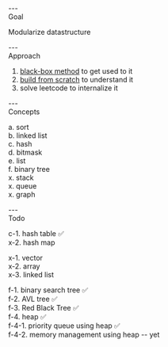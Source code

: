 ---\
Goal


Modularize datastructure




---\
Approach


1. [black-box method](https://www.youtube.com/watch?v=RDzsrmMl48I&ab_channel=ColinGalen) to get used to it
2. [build from scratch](https://www.youtube.com/watch?v=fQeqsn7JJWA&ab_channel=vexe) to understand it
3. solve leetcode to internalize it



---\
Concepts


a. sort\
b. linked list\
c. hash\
d. bitmask\
e. list\
f. binary tree\
x. stack\
x. queue\
x. graph



---\
Todo


c-1. hash table :white_check_mark:\
x-2. hash map

x-1. vector\
x-2. array\
x-3. linked list

f-1. binary search tree :white_check_mark:\
f-2. AVL tree :white_check_mark:\
f-3. Red Black Tree :white_check_mark:\
f-4. heap :white_check_mark:\
f-4-1. priority queue using heap :white_check_mark:\
f-4-2. memory management using heap -- yet
